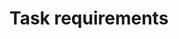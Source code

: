 # Task requirements

<!-- 1. It should generate a 8 Character password on first render (landing). -->
<!-- 2. User should be able to include or exclude numbers and special character. -->
<!-- 3. Alphabetic characters are mandatory. User should not be able to exclude these. -->
<!-- 4. After clicking on "Copy to clipboard" the generated password will be copied to clipboard. -->
<!-- 5. A alert should appear after clicking on "Copy to clipboard" informing that the action was successful -->
<!-- 6. Regenerate button should be able to regenerate a new password with the same given length. -->
<!-- 7. User can toggle between raw text and hidden text in password section. -->
